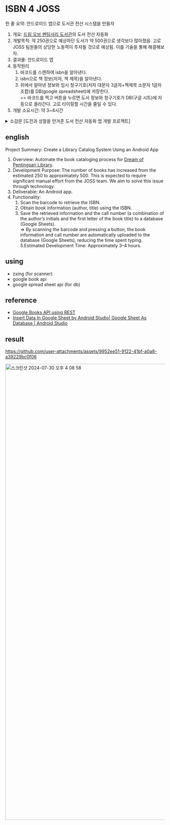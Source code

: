 # ISBN 4 JOSS
한 줄 요약: 안드로이드 앱으로 도서관 전산 시스템을 만들자

1. 개요: [드림 오브 펜팅사리 도서관](https://www.google.com/maps/place/Dream+of+Pentingsari+Library/@-7.6383083,110.4271891,17z/data=!4m6!3m5!1s0x2e689f003e33b96d:0xbd317a2ad1a7779a!8m2!3d-7.6383136!4d110.429764!16s%2Fg%2F11w9h4cr32?entry=ttu)의 도서 전산 자동화
2. 개발목적: 약 250권으로 예상하던 도서가 약 500권으로 생각보다 많아졌음. 고로 JOSS 팀원들의 상당한 노동력이 투자될 것으로 예상됨. 이를 기술을 통해 해결해보자.
3. 결과물: 안드로이드 앱
4. 동작원리
    1) 바코드를 스캔하여 isbn을 알아낸다.
    2) isbn으로 책 정보(저자, 책 제목)을 알아낸다.
    3) 위에서 알아낸 정보와 임시 청구기호(저자 대문자 3글자+책제목 소문자 1글자 조합)를 DB(google spreadsheet)에 저장한다.  
    => 바코드를 찍고 버튼을 누르면 도서 정보와 청구기호가 DB(구글 시트)에 자동으로 올라간다. 고로 타이핑할 시간을 줄일 수 있다.
5. 개발 소요시간: 약 3~4시간


<details>
<summary>소감문 [도전과 성찰을 안겨준 도서 전산 자동화 앱 개발 프로젝트]</summary>
<div markdown="1">  

  
    
초기에는 250권의 도서를 예상했으나, 다양한 기증을 통해 381권의 도서를 추가 확보하면서 도서 관리의 필요성이 커졌다. 특히 UGM 교수님들, 학생들, 지역 주민들로부터의 기증이 크게 기여했다. 이로 인해 JOSS 팀원들의 노동력이 크게 필요할 것으로 예상되었고, 이에 기술을 활용해 효율적으로 도서를 정리하고 관리하고자 했다. 미니 도서관의 도서 전산 시스템을 자동화하기 위해 유진 단원이 안드로이드 앱을 개발했다. 앱 개발의 소요 시간은 약 4시간으로, 도서 관리의 어려움을 해결할 방법과 팀원들의 노고를 덜어주고자 기획하고 개발하였다.

앱의 동작 원리는 바코드를 스캔해 ISBN을 확인하고, ISBN을 이용해 구글 Books API로 저자, 책 제목 등 책 정보를 얻은 후, 해당 정보를 임시 청구기호와 함께 구글 스프레드시트에 자동으로 저장하는 것이다. 바코드 스캔 후 버튼을 누르면 도서 정보가 DB에 자동으로 올라가므로, 타이핑 시간을 절약할 수 있다. 이는 도서 수량이 예상보다 많아진 상황에서 업무를 크게 간소화해 줄 것으로 기대되었다.

하지만 인도네시아의 미흡한 ISBN 전산화로 인해, 앱의 본래 목적이었던 도서 목록 전산화는 완벽히 이루어지지 않았다. 주류 출판사가 아닌 도서, 특히 아동 도서는 ISBN 바코드 스캔으로 책의 정보를 얻기 어려웠다. 그 결과, 초기 목적을 달성하지는 못했으나, 문헌정보학과 학생이 청구기호를 만드는 동안 ISBN 바코드를 스캔하고, 앱으로 조회가 가능한 도서의 장르나 내용을 정리하여 작업 환경을 개선하는 데 크게 기여했다.

시간상의 제약으로 기증 도서의 라벨링 및 청구기호 작업은 완료하지 못했지만, 구매한 도서에 대해서는 모든 작업을 마칠 수 있었다. 이 과정에서 유진 단원은 모든 도서가 전산화되어 있을 것이라는 안일한 생각과 기술만으로 모든 문제를 해결할 수 있다는 자신의 오만함을 깨닫게 되었다. 이번 경험을 통해 현실적 제약을 인식하고, 앞으로의 프로젝트에 더 나은 접근 방식을 고민하게 되었다.

이 프로젝트는 지역사회와 기술의 협력으로 미니 도서관의 발전에 기여하였다. 누군가는 책을 기부하고, 누군가는 기부한 책을 잘 관리하기 위해 라벨링을 하고 앱을 만들었다. Dream of Pentingsari 도서관을 관리하는 데에 지속 가능한 발전을 목표로 도전한 프로젝트였으며, 펜팅사리 마을을 항한 족자카르타 지역 주민들의 관심과 죠스 팀원들이 함께 만들어간 의미 있는 도전이자 성찰의 기회가 되었다.

</div>
</details>


## english
Project Summary: Create a Library Catalog System Using an Android App

1. Overview: Automate the book cataloging process for [Dream of Pentingsari Library](https://www.google.com/maps/place/Dream+of+Pentingsari+Library/@-7.6383083,110.4271891,17z/data=!4m6!3m5!1s0x2e689f003e33b96d:0xbd317a2ad1a7779a!8m2!3d-7.6383136!4d110.429764!16s%2Fg%2F11w9h4cr32?entry=ttu).
2. Development Purpose: The number of books has increased from the estimated 250 to approximately 500. This is expected to require significant manual effort from the JOSS team. We aim to solve this issue through technology.
3. Deliverable: An Android app.
4. Functionality:
    1) Scan the barcode to retrieve the ISBN.
    2) Obtain book information (author, title) using the ISBN.
    3) Save the retrieved information and the call number (a combination of the author’s initials and the first letter of the book title) to a database (Google Sheets).  
    => By scanning the barcode and pressing a button, the book information and call number are automatically uploaded to the database (Google Sheets), reducing the time spent typing.  
5.Estimated Development Time: Approximately 3–4 hours.

## using
- zxing (for scanner)
- google book api
- google spread sheet api (for db)

## reference
- [Google Books API using REST](https://developers.google.com/books/docs/v1/getting_started?hl=ko#REST)
- [Insert Data In Google Sheet by Android Studio| Google Sheet As Database | Android Studio](https://www.youtube.com/watch?v=-NG588pWT-o)

## result
https://github.com/user-attachments/assets/9952ee51-9122-41bf-a0a8-a39229bc0f06

<img width="1440" alt="스크린샷 2024-07-30 오후 4 08 58" src="https://github.com/user-attachments/assets/99820f82-ff31-4c08-97bf-789e0c5dda2a">
